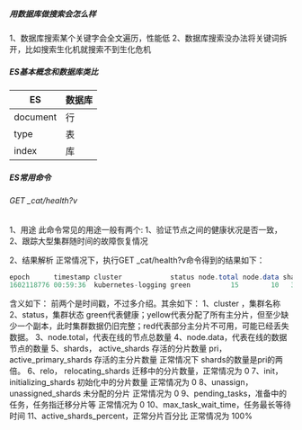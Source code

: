 ##### 用数据库做搜索会怎么样
1、数据库搜索某个关键字会全文遍历，性能低
2、数据库搜索没办法将关键词拆开，比如搜索生化机就搜索不到生化危机

##### ES基本概念和数据库类比

ES     | 数据库
-------- | -----
document  | 行
type | 表
index  | 库
##### ES常用命令
###### GET _cat/health?v 

1、用途
此命令常见的用途一般有两个:
1、验证节点之间的健康状况是否一致，
2、跟踪大型集群随时间的故障恢复情况

2、结果解析
正常情况下，执行GET _cat/health?v命令得到的结果如下：
```java
epoch      timestamp cluster            status node.total node.data shards  pri relo init unassign pending_tasks max_task_wait_time active_shards_percent
1602118776 00:59:36  kubernetes-logging green          15        10   3452 1726    0    0        0             0                  -                100.0%
```
含义如下：
前两个是时间戳，不过多介绍。其余如下：
1、cluster ，集群名称
2、status，集群状态 green代表健康；yellow代表分配了所有主分片，但至少缺少一个副本，此时集群数据仍旧完整；red代表部分主分片不可用，可能已经丢失数据。
3、node.total，代表在线的节点总数量
4、node.data，代表在线的数据节点的数量
5、shards， active_shards 存活的分片数量
pri，active_primary_shards 存活的主分片数量 正常情况下 shards的数量是pri的两倍。
6、relo， relocating_shards 迁移中的分片数量，正常情况为 0
7、init， initializing_shards 初始化中的分片数量 正常情况为 0
8、unassign， unassigned_shards 未分配的分片 正常情况为 0
9、pending_tasks，准备中的任务，任务指迁移分片等 正常情况为 0
10、max_task_wait_time，任务最长等待时间
11、active_shards_percent，正常分片百分比 正常情况为 100%


